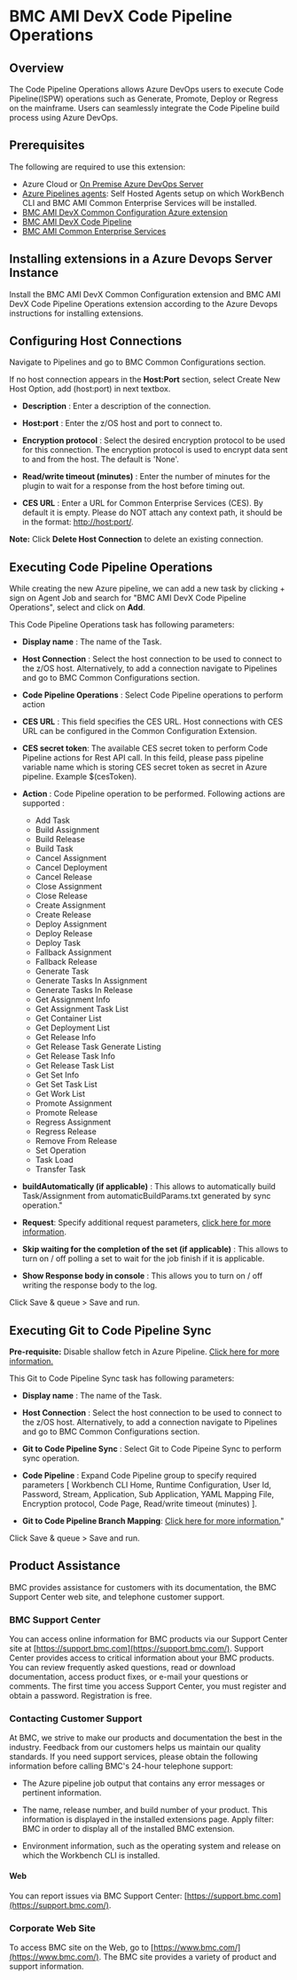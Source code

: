 # BMC AMI DevX Code Pipeline Operations

## Overview

The Code Pipeline Operations allows Azure DevOps users to execute Code Pipeline(ISPW) operations such as Generate, Promote, Deploy or Regress on the mainframe. Users can seamlessly integrate the Code Pipeline build process using Azure DevOps.

## Prerequisites

The following are required to use this extension:
- Azure Cloud or [On Premise Azure DevOps Server](https://learn.microsoft.com/en-us/azure/devops/server/download/azuredevopsserver?view=azure-devops)
- [Azure Pipelines agents](https://learn.microsoft.com/en-us/azure/devops/pipelines/agents/agents?view=azure-devops&tabs=browser): Self Hosted Agents setup on which WorkBench CLI and BMC AMI Common Enterprise Services will be installed.
- [BMC AMI DevX Common Configuration Azure extension](https://marketplace.visualstudio.com/items?itemName=BMC.common-config-extension)
- [BMC AMI DevX Code Pipeline](https://www.bmc.com/it-solutions/bmc-compuware-ispw.html)
- [BMC AMI Common Enterprise Services](https://docs.bmc.com/docs/bces2010/introduction-to-bmc-compuware-enterprise-services-1068407133.html)

## Installing extensions in a Azure Devops Server Instance

Install the BMC AMI DevX Common Configuration extension and BMC AMI DevX Code Pipeline Operations extension according to the Azure Devops instructions for installing extensions. 

## Configuring Host Connections

Navigate to Pipelines and go to BMC Common Configurations section.

If no host connection appears in the **Host:Port** section, select Create New Host Option, add (host:port) in next textbox.

-   **Description** : Enter a description of the connection.

-   **Host:port** : Enter the z/OS host and port to connect to.

-   **Encryption protocol** : Select the desired encryption protocol to be used for this connection. 
    The encryption protocol is used to encrypt data sent to and from the host. The default is 'None'.

-   **Read/write timeout (minutes)** : Enter the number of minutes for the plugin to wait for a response from the host before timing out.

-   **CES URL** : Enter a URL for Common Enterprise Services (CES). By default it is empty. Please do NOT attach any context
    path, it should be in the format: [http://host:port/](http://hostport/).

**Note:** Click **Delete Host Connection** to delete an existing connection.

## Executing Code Pipeline Operations

While creating the new Azure pipeline, we can add a new task by clicking + sign on Agent Job and search for "BMC AMI DevX Code Pipeline Operations", select and click on **Add**.

This Code Pipeline Operations task has following parameters:

-   **Display name** :  The name of the Task.

-   **Host Connection** : Select the host connection to be used to connect to the z/OS host. Alternatively, to add a connection navigate to Pipelines and go to BMC Common Configurations section.

-   **Code Pipeline Operations** : Select Code Pipeline operations to perform action

-   **CES URL** : This field specifies the CES URL. Host connections with CES URL can be configured in the Common Configuration Extension.

-   **CES secret token**: The available CES secret token to perform Code Pipeline actions for Rest API call. In this feild, please pass pipeline variable name which is storing CES secret token as secret in Azure pipeline. Example $(cesToken).

-   **Action** : Code Pipeline operation to be performed. Following actions are supported :
    -   Add Task
    -   Build Assignment
    -   Build Release
    -   Build Task
    -   Cancel Assignment
    -   Cancel Deployment
    -   Cancel Release
    -   Close Assignment
    -   Close Release
    -   Create Assignment
    -   Create Release
    -   Deploy Assignment
    -   Deploy Release
    -	Deploy Task
    -   Fallback Assignment
    -   Fallback Release
    -	Generate Task
    -   Generate Tasks In Assignment
    -   Generate Tasks In Release
    -   Get Assignment Info
    -   Get Assignment Task List
    -   Get Container List
    -   Get Deployment List
    -   Get Release Info
    -   Get Release Task Generate Listing
    -   Get Release Task Info
    -   Get Release Task List
    -   Get Set Info
    -   Get Set Task List
    -   Get Work List
    -   Promote Assignment
    -   Promote Release
    -   Regress Assignment
    -   Regress Release
    -   Remove From Release
    -   Set Operation
    -   Task Load
    -   Transfer Task

-   **buildAutomatically (if applicable)** : This allows to automatically build Task/Assignment from automaticBuildParams.txt generated by sync operation."

-   **Request**: Specify additional request parameters, [click here for more information](https://github.com/bmc-compuware/ispw-operations-azure-extension/blob/master/help.md).

-   **Skip waiting for the completion of the set (if applicable)** : This allows to turn on / off polling a set to wait for the job finish if it is applicable.

-   **Show Response body in console** : This allows you to turn on / off writing the response body to the log.

Click Save & queue > Save and run.

## Executing Git to Code Pipeline Sync

**Pre-requisite:** Disable shallow fetch in Azure Pipeline. [Click here for more information.](https://learn.microsoft.com/en-us/azure/devops/pipelines/repos/azure-repos-git?view=azure-devops&tabs=yaml#sync-tags)

This Git to Code Pipeline Sync task has following parameters:

-   **Display name** :  The name of the Task.

-   **Host Connection** : Select the host connection to be used to connect to the z/OS host. Alternatively, to add a connection navigate to Pipelines and go to BMC Common Configurations section.

-   **Git to Code Pipeline Sync** : Select Git to Code Pipeine Sync to perform sync operation.

-   **Code Pipeline** : Expand Code Pipeline group to specify required parameters [ Workbench CLI Home, Runtime Configuration, User Id, Password, Stream, Application, Sub Application, YAML Mapping File, Encryption protocol, Code Page, Read/write timeout (minutes) ].

-   **Git to Code Pipeline Branch Mapping**: [Click here for more information.](https://github.com/bmc-compuware/ispw-operations-azure-extension/blob/master/help.md#git-to-ispw-sync)"

Click Save & queue > Save and run.

## Product Assistance

BMC provides assistance for customers with its documentation, the BMC Support Center web site, and telephone customer support.

### BMC Support Center

You can access online information for BMC products via our Support Center site at [https://support.bmc.com](https://support.bmc.com/). Support Center provides access to critical information about your BMC products. You can review frequently asked questions, read or download documentation, access product fixes, or e-mail your questions or comments. The first time you access Support Center, you must register and obtain a password. Registration is free.

### Contacting Customer Support

At BMC, we strive to make our products and documentation the best in the industry. Feedback from our customers helps us maintain our quality standards. If you need support services, please obtain the following information before calling BMC\'s 24-hour telephone support:

- The Azure pipeline job output that contains any error messages or pertinent information.

- The name, release number, and build number of your product. This information is displayed in the installed extensions page. Apply filter: BMC in order to display all of the installed BMC extension.

- Environment information, such as the operating system and release on which the Workbench CLI is installed.

#### Web

You can report issues via BMC Support Center: [https://support.bmc.com](https://support.bmc.com/).

### Corporate Web Site

To access BMC site on the Web, go to [https://www.bmc.com/](https://www.bmc.com/). The BMC site provides a variety of product and support information.
